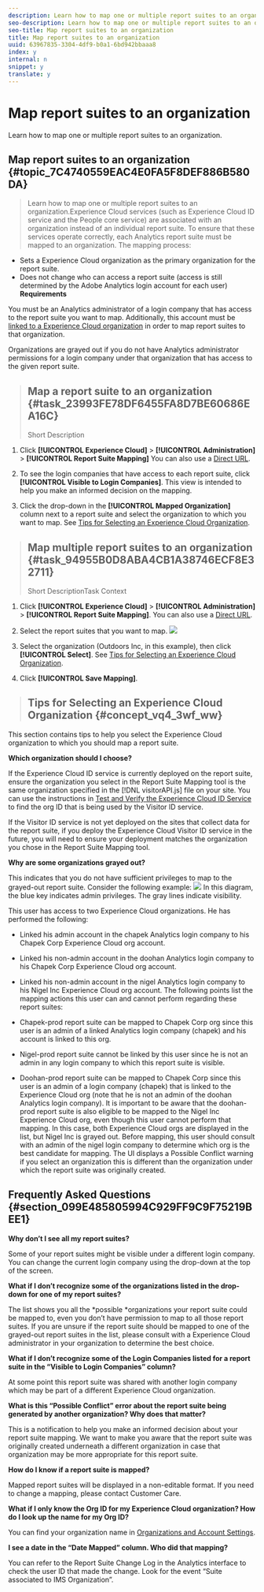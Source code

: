 ```yaml
---
description: Learn how to map one or multiple report suites to an organization.
seo-description: Learn how to map one or multiple report suites to an organization.
seo-title: Map report suites to an organization
title: Map report suites to an organization
uuid: 63967835-3304-4df9-b0a1-6bd942bbaaa8
index: y
internal: n
snippet: y
translate: y
---
```


# Map report suites to an organization

Learn how to map one or multiple report suites to an organization.

## Map report suites to an organization {#topic_7C4740559EAC4E0FA5F8DEF886B580DA}
>Learn how to map one or multiple report suites to an organization.Experience Cloud services (such as Experience Cloud ID service and the People core service) are associated with an organization instead of an individual report suite. To ensure that these services operate correctly, each Analytics report suite must be mapped to an organization. The mapping process: 

* Sets a Experience Cloud organization as the primary organization for the report suite.
* Does not change who can access a report suite (access is still determined by the Adobe Analytics login account for each user)
**Requirements** 

You must be an Analytics administrator of a login company that has access to the report suite you want to map. Additionally, this account must be [ linked to a Experience Cloud organization](../admin_getting_started/organizations.md#topic_C31CB834F109465A82ED57FF0563B3F1) in order to map report suites to that organization. 

Organizations are grayed out if you do not have Analytics administrator permissions for a login company under that organization that has access to the given report suite. 
>## Map a report suite to an organization {#task_23993FE78DF6455FA8D7BE60686EA16C}
>Short Description
1. Click **[!UICONTROL  Experience Cloud]** > **[!UICONTROL  Administration]** > **[!UICONTROL  Report Suite Mapping]**
   You can also use a [ Direct URL](https://audience.marketing.adobe.com/rsmapping/ui.html). 

1. To see the login companies that have access to each report suite, click **[!UICONTROL  Visible to Login Companies]**.
   This view is intended to help you make an informed decision on the mapping. 

1. Click the drop-down in the **[!UICONTROL  Mapped Organization]** column next to a report suite and select the organization to which you want to map. See [ Tips for Selecting an Experience Cloud Organization](report-suite-mapping.md#concept_vq4_3wf_ww).
>## Map multiple report suites to an organization {#task_94955B0D8ABA4CB1A38746ECF8E32711}
>Short DescriptionTask Context 

1. Click **[!UICONTROL  Experience Cloud]** > **[!UICONTROL  Administration]** > **[!UICONTROL  Report Suite Mapping]**.
   You can also use a [ Direct URL](https://audience.marketing.adobe.com/rsmapping/ui.html). 

1. Select the report suites that you want to map.
   ![](assets/rs-mapping-multiple.png) 

1. Select the organization (Outdoors Inc, in this example), then click **[!UICONTROL  Select]**.
   See [ Tips for Selecting an Experience Cloud Organization](report-suite-mapping.md#concept_vq4_3wf_ww). 

1. Click **[!UICONTROL  Save Mapping]**.

>## Tips for Selecting an Experience Cloud Organization {#concept_vq4_3wf_ww}

<a id="mapping-tips"></a>

This section contains tips to help you select the Experience Cloud organization to which you should map a report suite. 

**Which organization should I choose?** 

If the Experience Cloud ID service is currently deployed on the report suite, ensure the organization you select in the Report Suite Mapping tool is the same organization specified in the [!DNL  visitorAPI.js] file on your site. You can use the instructions in [ Test and Verify the Experience Cloud ID Service](https://marketing.adobe.com/resources/help/en_US/mcvid/mcvid-test-verify.html) to find the org ID that is being used by the Visitor ID service. 

If the Visitor ID service is not yet deployed on the sites that collect data for the report suite, if you deploy the Experience Cloud Visitor ID service in the future, you will need to ensure your deployment matches the organization you chose in the Report Suite Mapping tool. 

**Why are some organizations grayed out?** 

This indicates that you do not have sufficient privileges to map to the grayed-out report suite. Consider the following example: 
![](assets/rs-mapping.png) In this diagram, the blue key indicates admin privileges. The gray lines indicate visibility. 

This user has access to two Experience Cloud organizations. He has performed the following: 

* Linked his admin account in the chapek Analytics login company to his Chapek Corp Experience Cloud org account.
* Linked his non-admin account in the doohan Analytics login company to his Chapek Corp Experience Cloud org account.
* Linked his non-admin account in the nigel Analytics login company to his Nigel Inc Experience Cloud org account.
The following points list the mapping actions this user can and cannot perform regarding these report suites: 

* Chapek-prod report suite can be mapped to Chapek Corp org since this user is an admin of a linked Analytics login company (chapek) and his account is linked to this org.
* Nigel-prod report suite cannot be linked by this user since he is not an admin in any login company to which this report suite is visible.
* Doohan-prod report suite can be mapped to Chapek Corp since this user is an admin of a login company (chapek) that is linked to the Experience Cloud org (note that he is not an admin of the doohan Analytics login company). It is important to be aware that the doohan-prod report suite is also eligible to be mapped to the Nigel Inc Experience Cloud org, even though this user cannot perform that mapping. In this case, both Experience Cloud orgs are displayed in the list, but Nigel Inc is grayed out. Before mapping, this user should consult with an admin of the nigel login company to determine which org is the best candidate for mapping. The UI displays a Possible Conflict warning if you select an organization this is different than the organization under which the report suite was originally created.

## Frequently Asked Questions {#section_099E485805994C929FF9C9F75219BEE1}

**Why don’t I see all my report suites?** 

Some of your report suites might be visible under a different login company. You can change the current login company using the drop-down at the top of the screen. 

**What if I don’t recognize some of the organizations listed in the drop-down for one of my report suites?** 

The list shows you all the *possible *organizations your report suite could be mapped to, even you don’t have permission to map to all those report suites. If you are unsure if the report suite should be mapped to one of the grayed-out report suites in the list, please consult with a Experience Cloud administrator in your organization to determine the best choice. 

**What if I don’t recognize some of the Login Companies listed for a report suite in the “Visible to Login Companies” column?** 

At some point this report suite was shared with another login company which may be part of a different Experience Cloud organization. 

**What is this “Possible Conflict” error about the report suite being generated by another organization? Why does that matter?** 

This is a notification to help you make an informed decision about your report suite mapping. We want to make you aware that the report suite was originally created underneath a different organization in case that organization may be more appropriate for this report suite. 

**How do I know if a report suite is mapped?** 

Mapped report suites will be displayed in a non-editable format. If you need to change a mapping, please contact Customer Care. 

**What if I only know the Org ID for my Experience Cloud organization? How do I look up the name for my Org ID?** 

You can find your organization name in [ Organizations and Account Settings](https://marketing.adobe.com/resources/help/en_US/mcloud/?f=organizations). 

**I see a date in the “Date Mapped” column. Who did that mapping?** 

You can refer to the Report Suite Change Log in the Analytics interface to check the user ID that made the change. Look for the event “Suite associated to IMS Organization”. 
